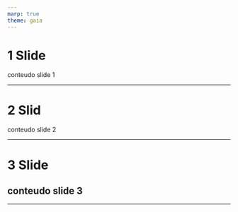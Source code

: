 ```yaml
---
marp: true
theme: gaia 
---
```


# 1 Slide

conteudo slide 1

---

# 2 Slid

conteudo slide 2

---

# 3 Slide

## conteudo slide 3

---
